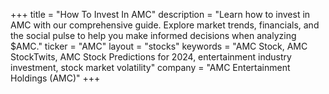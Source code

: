 +++
title = "How To Invest In AMC"
description = "Learn how to invest in AMC with our comprehensive guide. Explore market trends, financials, and the social pulse to help you make informed decisions when analyzing $AMC."
ticker = "AMC"
layout = "stocks"
keywords = "AMC Stock, AMC StockTwits, AMC Stock Predictions for 2024, entertainment industry investment, stock market volatility"
company = "AMC Entertainment Holdings (AMC)"
+++

